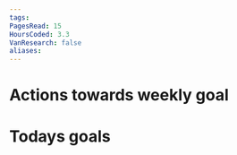 ```yaml
---
tags: 
PagesRead: 15
HoursCoded: 3.3
VanResearch: false
aliases:
---
```

# Actions towards weekly goal
# Todays goals